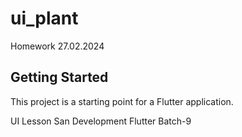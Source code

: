 # ui_plant

Homework
27.02.2024

## Getting Started

This project is a starting point for a Flutter application.

UI Lesson
San Development Flutter Batch-9

